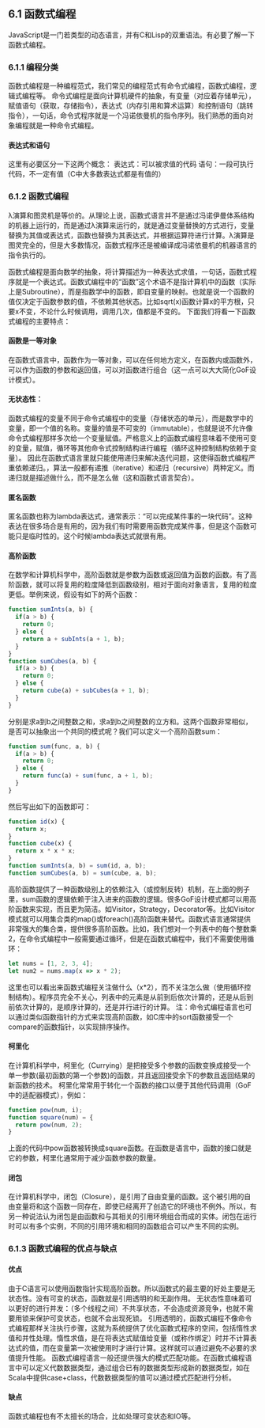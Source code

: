 ## 6.1 函数式编程
JavaScript是一门若类型的动态语言，并有C和Lisp的双重语法。有必要了解一下函数式编程。

### 6.1.1 编程分类
函数式编程是一种编程范式，我们常见的编程范式有命令式编程，函数式编程，逻辑式编程等。
命令式编程是面向计算机硬件的抽象，有变量（对应着存储单元），赋值语句（获取，存储指令），表达式（内存引用和算术运算）和控制语句（跳转指令），一句话，命令式程序就是一个冯诺依曼机的指令序列。我们熟悉的面向对象编程就是一种命令式编程。

#### 表达式和语句
这里有必要区分一下这两个概念：
表达式：可以被求值的代码
语句：一段可执行代码，不一定有值（C中大多数表达式都是有值的）

### 6.1.2 函数式编程
λ演算和图灵机是等价的。从理论上说，函数式语言并不是通过冯诺伊曼体系结构的机器上运行的，而是通过λ演算来运行的，就是通过变量替换的方式进行，变量替换为其值或表达式，函数也替换为其表达式，并根据运算符进行计算。λ演算是图灵完全的，但是大多数情况，函数式程序还是被编译成冯诺依曼机的机器语言的指令执行的。

函数式编程是面向数学的抽象，将计算描述为一种表达式求值，一句话，函数式程序就是一个表达式。函数式编程中的“函数”这个术语不是指计算机中的函数（实际上是Subroutine），而是指数学中的函数，即自变量的映射。也就是说一个函数的值仅决定于函数参数的值，不依赖其他状态。比如sqrt(x)函数计算x的平方根，只要x不变，不论什么时候调用，调用几次，值都是不变的。
下面我们将看一下函数式编程的主要特点：
#### 函数是一等对象
在函数式语言中，函数作为一等对象，可以在任何地方定义，在函数内或函数外，可以作为函数的参数和返回值，可以对函数进行组合（这一点可以大大简化GoF设计模式）。
#### 无状态性：
函数式编程的变量不同于命令式编程中的变量（存储状态的单元），而是数学中的变量，即一个值的名称。变量的值是不可变的（immutable），也就是说不允许像命令式编程那样多次给一个变量赋值。严格意义上的函数式编程意味着不使用可变的变量，赋值，循环等其他命令式控制结构进行编程（循环这种控制结构依赖于变量）。
因此在函数式语言里就只能使用递归来解决迭代问题，这使得函数式编程严重依赖递归。，算法一般都有递推（iterative）和递归（recursive）两种定义。而递归就是描述做什么，而不是怎么做（这和函数式语言契合）。
#### 匿名函数
匿名函数也称为lambda表达式，通常表示：“可以完成某件事的一块代码”。这种表达在很多场合是有用的，因为我们有时需要用函数完成某件事，但是这个函数可能只是临时性的。这个时候lambda表达式就很有用。
#### 高阶函数
在数学和计算机科学中，高阶函数就是参数为函数或返回值为函数的函数。有了高阶函数，就可以将复用的粒度降低到函数级别，相对于面向对象语言，复用的粒度更低。举例来说，假设有如下的两个函数：
```JavaScript
function sumInts(a, b) {
  if(a > b) {
    return 0;
  } else {
    return a + subInts(a + 1, b);
  }
}
function sumCubes(a, b) {
  if(a > b) {
    return 0;
  } else {
    return cube(a) + subCubes(a + 1, b);
  }
}
```
分别是求a到b之间整数之和，求a到b之间整数的立方和。这两个函数非常相似，是否可以抽象出一个共同的模式呢？我们可以定义一个高阶函数sum：
```JavaScript
function sum(func, a, b) {
  if(a > b) {
    return 0;
  } else {
    return func(a) + sum(func, a + 1, b);
  }
}
```
然后写出如下的函数即可：
```JavaScript
function id(x) {
  return x;
}
function cube(x) {
  return x * x * x;
}
function sumInts(a, b) = sum(id, a, b);
function sumCubes(a, b) = sum(cube, a, b);
```
高阶函数提供了一种函数级别上的依赖注入（或控制反转）机制，在上面的例子里，sum函数的逻辑依赖于注入进来的函数的逻辑。很多GoF设计模式都可以用高阶函数来实现，而且更为简洁。如Visitor，Strategy，Decorator等。比如Visitor模式就可以用集合类的map()或foreach()高阶函数来替代。函数式语言通常提供非常强大的集合类，提供很多高阶函数。比如，我们想对一个列表中的每个整数乘2，在命令式编程中一般需要通过循环，但是在函数式编程中，我们不需要使用循环：
```JavaScript
let nums = [1, 2, 3, 4];
let num2 = nums.map(x => x * 2);
```
这里也可以看出来函数式编程关注做什么（x*2），而不关注怎么做（使用循环控制结构）。程序员完全不关心，列表中的元素是从前到后依次计算的，还是从后到前依次计算的，是顺序计算的，还是并行进行的计算。
注：命令式编程语言也可以通过类似函数指针的方式来实现高阶函数，如C库中的sort函数接受一个compare的函数指针，以实现排序操作。
#### 柯里化
在计算机科学中，柯里化（Currying）是把接受多个参数的函数变换成接受一个单一参数(最初函数的第一个参数)的函数，并且返回接受余下的参数且返回结果的新函数的技术。
柯里化常常用于转化一个函数的接口以便于其他代码调用（GoF中的适配器模式），例如：
```JavaScript
function pow(num, i);
function square(num) = {
  return pow(num, 2);
}
```
上面的代码中pow函数被转换成square函数。在函数是语言中，函数的接口就是它的参数，柯里化通常用于减少函数参数的数量。
#### 闭包
在计算机科学中，闭包（Closure），是引用了自由变量的函数。这个被引用的自由变量将和这个函数一同存在，即使已经离开了创造它的环境也不例外。所以，有另一种说法认为闭包是由函数和与其相关的引用环境组合而成的实体。闭包在运行时可以有多个实例，不同的引用环境和相同的函数组合可以产生不同的实例。

### 6.1.3 函数式编程的优点与缺点
#### 优点
由于C语言可以使用函数指针实现高阶函数。所以函数式的最主要的好处主要是无状态性。没有可变的状态，函数就是引用透明的和无副作用。
无状态性意味着可以更好的进行并发：（多个线程之间）不共享状态，不会造成资源竞争，也就不需要用锁来保护可变状态，也就不会出现死锁。
引用透明的，函数式编程不像命令式编程那样关注执行步骤，这就为系统提供了优化函数式程序的空间，包括惰性求值和并性处理。惰性求值，是在将表达式赋值给变量（或称作绑定）时并不计算表达式的值，而在变量第一次被使用时才进行计算。这样就可以通过避免不必要的求值提升性能。
函数式编程语言一般还提供强大的模式匹配功能。在函数式编程语言中可以定义代数数据类型，通过组合已有的数据类型形成新的数据类型，如在Scala中提供case+class，代数数据类型的值可以通过模式匹配进行分析。
#### 缺点
函数式编程也有不太擅长的场合，比如处理可变状态和IO等。
